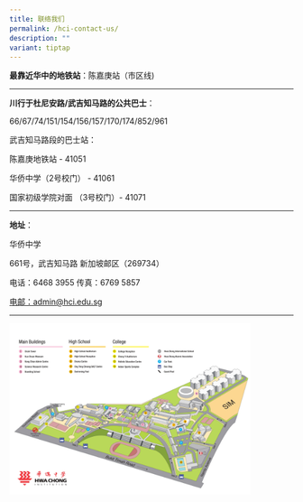 ```yaml
---
title: 联络我们
permalink: /hci-contact-us/
description: ""
variant: tiptap
---
```

<p><strong>最靠近华中的地铁站</strong>：陈嘉庚站（市区线)</p>
<hr>
<p><strong>川行于杜尼安路/武吉知马路的公共巴士</strong>：</p>
<p>66/67/74/151/154/156/157/170/174/852/961</p>
<p>武吉知马路段的巴士站：</p>
<p>陈嘉庚地铁站 - 41051</p>
<p>华侨中学（2号校门） - 41061</p>
<p>国家初级学院对面 （3号校门）- 41071</p>
<hr>
<p><strong>地址</strong>：</p>
<p>华侨中学</p>
<p>661号，武吉知马路 新加坡邮区（269734）</p>
<p>电话：6468 3955 传真：6769 5857</p>
<p><a href="mailto:电邮：admin@hci.edu.sg" rel="noopener noreferrer nofollow" target="_blank">电邮：admin@hci.edu.sg</a>
</p>
<hr>
<div class="isomer-image-wrapper">
<img style="width:85%" height="auto" width="100%" src="/images/hcimap.jpg">
</div>
<p></p>